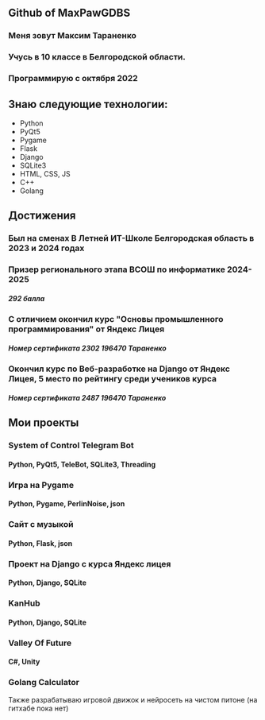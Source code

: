 ## Github of MaxPawGDBS
### Меня зовут Максим Тараненко
### Учусь в 10 классе в Белгородской области. 
### Программирую с октября 2022
## Знаю следующие технологии:
- Python
- PyQt5
- Pygame
- Flask
- Django
- SQLite3
- HTML, CSS, JS
- C++
- Golang

## Достижения
### Был на сменах В Летней ИТ-Школе Белгородская область в 2023 и 2024 годах
### Призер регионального этапа ВСОШ по информатике 2024-2025
##### 292 балла
### С отличием окончил курс "Основы промышленного программирования" от Яндекс Лицея 
##### Номер сертификата 2302 196470 Тараненко
### Окончил курс по Веб-разработке на Django от Яндекс Лицея, 5 место по рейтингу среди учеников курса
##### Номер сертификата 2487 196470 Тараненко

## Мои проекты
### System of Control Telegram Bot 
#### Python, PyQt5, TeleBot, SQLite3, Threading
### Игра на Pygame
#### Python, Pygame, PerlinNoise, json
### Сайт с музыкой
#### Python, Flask, json
### Проект на Django с курса Яндекс лицея
#### Python, Django, SQLite
### KanHub
#### Python, Django, SQLite
### Valley Of Future
#### C#, Unity
### Golang Calculator

Также разрабатываю игровой движок и нейросеть на чистом питоне (на гитхабе пока нет)
